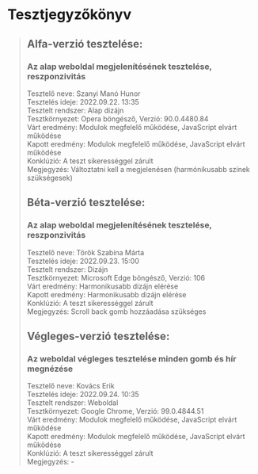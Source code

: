 # Tesztjegyzőkönyv

> ## Alfa-verzió tesztelése:
>
> ### Az alap weboldal megjelenítésének tesztelése, reszponzivitás
>
>    Tesztelő neve: Szanyi Manó Hunor <br>
>    Tesztelés ideje: 2022.09.22. 13:35 <br>
>    Tesztelt rendszer: Alap dizájn <br>
>    Tesztkörnyezet: Opera böngésző, Verzió: 90.0.4480.84 <br>
>    Várt eredmény: Modulok megfelelő működése, JavaScript elvárt működése <br>
>    Kapott eredmény: Modulok megfelelő működése, JavaScript elvárt működése <br>
>    Konklúzió: A teszt sikerességgel zárult <br>
>    Megjegyzés: Változtatni kell a megjelenésen (harmónikusabb színek szükségesek)
>
> ## Béta-verzió tesztelése:
>
> ### Az alap weboldal megjelenítésének tesztelése, reszponzivitás
>
>    Tesztelő neve: Török Szabina Márta <br>
>    Tesztelés ideje: 2022.09.23. 15:00 <br>
>    Tesztelt rendszer: Dizájn <br>
>    Tesztkörnyezet: Microsoft Edge böngésző, Verzió: 106 <br>
>    Várt eredmény: Harmonikusabb dizájn elérése <br>
>    Kapott eredmény: Harmonikusabb dizájn elérése <br>
>    Konklúzió: A teszt sikerességgel zárult <br>
>    Megjegyzés: Scroll back gomb hozzáadása szükséges
>    
> ## Végleges-verzió tesztelése:
>
> ### Az weboldal végleges tesztelése minden gomb és hír megnézése
>
>    Tesztelő neve: Kovács Erik <br>
>    Tesztelés ideje: 2022.09.24. 10:35 <br>
>    Tesztelt rendszer: Weboldal <br>
>    Tesztkörnyezet: Google Chrome, Verzió: 99.0.4844.51 <br>
>    Várt eredmény: Modulok megfelelő működése, JavaScript elvárt működése <br>
>    Kapott eredmény: Modulok megfelelő működése, JavaScript elvárt működése <br>
>    Konklúzió: A teszt sikerességgel zárult <br>
>    Megjegyzés: -
